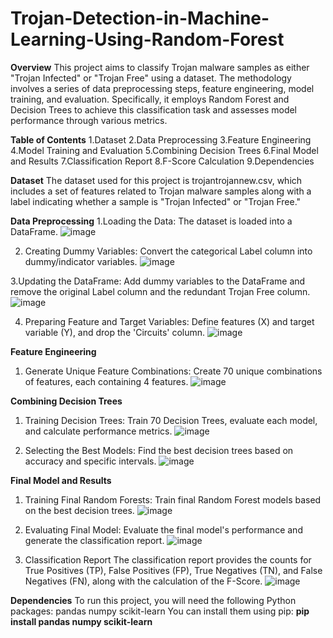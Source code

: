 # Trojan-Detection-in-Machine-Learning-Using-Random-Forest

**Overview**
This project aims to classify Trojan malware samples as either "Trojan Infected" or "Trojan Free" using a dataset. The methodology involves a series of data preprocessing steps, feature engineering, model training, and evaluation. Specifically, it employs Random Forest and Decision Trees to achieve this classification task and assesses model performance through various metrics.

**Table of Contents**
1.Dataset
2.Data Preprocessing
3.Feature Engineering
4.Model Training and Evaluation
5.Combining Decision Trees
6.Final Model and Results
7.Classification Report
8.F-Score Calculation
9.Dependencies

**Dataset**
The dataset used for this project is trojantrojannew.csv, which includes a set of features related to Trojan malware samples along with a label indicating whether a sample is "Trojan Infected" or "Trojan Free."

**Data Preprocessing**
1.Loading the Data:
The dataset is loaded into a DataFrame.
![image](https://github.com/Poushali-dev/Trojan-Detection-in-Machine-Learning-Using-Random-Forest/assets/175179861/76b0b1a2-1de7-46a8-b3c3-376c11abda9e)

2. Creating Dummy Variables:
Convert the categorical Label column into dummy/indicator variables.
![image](https://github.com/Poushali-dev/Trojan-Detection-in-Machine-Learning-Using-Random-Forest/assets/175179861/b288972e-de0a-4268-8b9c-5e343a55c557)

3.Updating the DataFrame:
Add dummy variables to the DataFrame and remove the original Label column and the redundant Trojan Free column.
![image](https://github.com/Poushali-dev/Trojan-Detection-in-Machine-Learning-Using-Random-Forest/assets/175179861/863816ae-b96d-4fa1-8c38-27a30b0846fe)

4. Preparing Feature and Target Variables:
Define features (X) and target variable (Y), and drop the 'Circuits' column.
![image](https://github.com/Poushali-dev/Trojan-Detection-in-Machine-Learning-Using-Random-Forest/assets/175179861/fabf8de2-ef10-47c6-b21a-9ccbb5bb1d29)

**Feature Engineering**

1. Generate Unique Feature Combinations:
Create 70 unique combinations of features, each containing 4 features.
![image](https://github.com/Poushali-dev/Trojan-Detection-in-Machine-Learning-Using-Random-Forest/assets/175179861/89563456-dcdc-42e5-afeb-1dfbd25f464c)

**Combining Decision Trees**
1. Training Decision Trees:
Train 70 Decision Trees, evaluate each model, and calculate performance metrics.
![image](https://github.com/Poushali-dev/Trojan-Detection-in-Machine-Learning-Using-Random-Forest/assets/175179861/b4ec46c8-1192-4705-a34c-8e84725ef0fe)

2. Selecting the Best Models:
Find the best decision trees based on accuracy and specific intervals.
![image](https://github.com/Poushali-dev/Trojan-Detection-in-Machine-Learning-Using-Random-Forest/assets/175179861/19f56b92-3618-43b5-a3e6-1f9379259742)

**Final Model and Results**
1. Training Final Random Forests:
Train final Random Forest models based on the best decision trees.
![image](https://github.com/Poushali-dev/Trojan-Detection-in-Machine-Learning-Using-Random-Forest/assets/175179861/2958b67d-da2e-466a-a011-45467b436f57)

2. Evaluating Final Model:
Evaluate the final model's performance and generate the classification report.
![image](https://github.com/Poushali-dev/Trojan-Detection-in-Machine-Learning-Using-Random-Forest/assets/175179861/f9939e19-4b85-474e-b487-64a9784f8985)

3. Classification Report
The classification report provides the counts for True Positives (TP), False Positives (FP), True Negatives (TN), and False Negatives (FN), along with the calculation of the F-Score.
![image](https://github.com/Poushali-dev/Trojan-Detection-in-Machine-Learning-Using-Random-Forest/assets/175179861/e5ac9690-3dc0-435e-8e4a-0395d77f1956)

**Dependencies**
To run this project, you will need the following Python packages:
pandas
numpy
scikit-learn
You can install them using pip:
**pip install pandas numpy scikit-learn**












